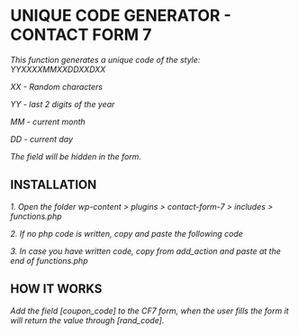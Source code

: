 # UNIQUE CODE GENERATOR - CONTACT FORM 7
_This function generates a unique code of the style: YYXXXXMMXXDDXXDXX_

_XX - Random characters_

_YY - last 2 digits of the year_

_MM - current month_

_DD - current day_

_The field will be hidden in the form._


## INSTALLATION
_1. Open the folder wp-content > plugins > contact-form-7 > includes > functions.php_

_2. If no php code is written, copy and paste the following code_

_3. In case you have written code, copy from add_action and paste at the end of functions.php_


## HOW IT WORKS
_Add the field [coupon_code] to the CF7 form, when the user fills the form it will return the value through [rand_code]._
